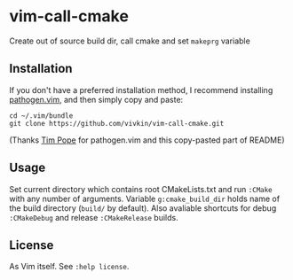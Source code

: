 vim-call-cmake
==============

Create out of source build dir, call cmake and set `makeprg` variable

## Installation

If you don't have a preferred installation method, I recommend
installing [pathogen.vim](https://github.com/tpope/vim-pathogen), and
then simply copy and paste:

    cd ~/.vim/bundle
    git clone https://github.com/vivkin/vim-call-cmake.git

(Thanks [Tim Pope](https://github.com/tpope) for pathogen.vim and this copy-pasted part of README)

## Usage

Set current directory which contains root CMakeLists.txt and run `:CMake` with any number of arguments.
Variable `g:cmake_build_dir` holds name of the build directory (`build/` by default).
Also avaliable shortcuts for debug `:CMakeDebug` and release `:CMakeRelease` builds.

## License

As Vim itself. See `:help license`.
